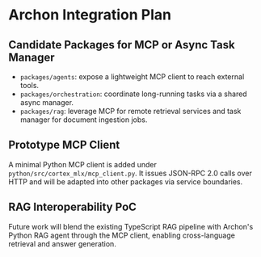 # Archon Integration Plan

## Candidate Packages for MCP or Async Task Manager

- `packages/agents`: expose a lightweight MCP client to reach external tools.
- `packages/orchestration`: coordinate long-running tasks via a shared async manager.
- `packages/rag`: leverage MCP for remote retrieval services and task manager for document ingestion jobs.

## Prototype MCP Client

A minimal Python MCP client is added under `python/src/cortex_mlx/mcp_client.py`. It issues JSON-RPC 2.0 calls over HTTP and will be adapted into other packages via service boundaries.

## RAG Interoperability PoC

Future work will blend the existing TypeScript RAG pipeline with Archon's Python RAG agent through the MCP client, enabling cross-language retrieval and answer generation.
